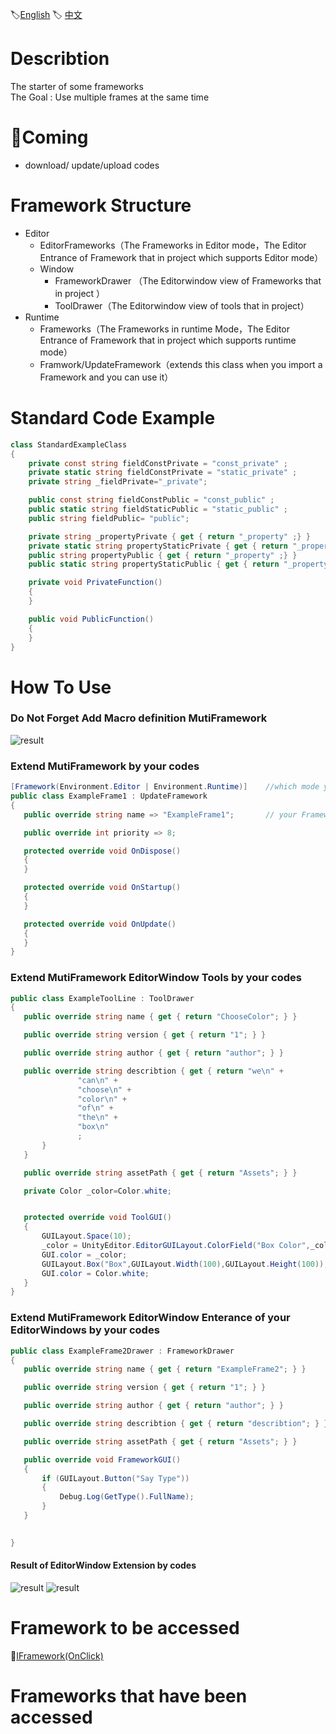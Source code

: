 🏷[English](https://github.com/OnClick9927/MutiFramework/blob/master/README.md) 🏷 [中文](https://github.com/OnClick9927/MutiFramework/blob/master/%E8%AF%BB%E6%88%91.md)
# Describtion
The starter of some frameworks   
The Goal : Use multiple frames at the same time
# 🥚Coming 
* download/ update/upload codes
# Framework Structure
* Editor
  * EditorFrameworks（The Frameworks in Editor mode，The Editor Entrance of Framework that in project which supports Editor mode）
  * Window
    * FrameworkDrawer （The Editorwindow view of Frameworks that in project  ）
    * ToolDrawer（The Editorwindow view of tools that in project）
* Runtime
  * Frameworks（The Frameworks in runtime Mode，The Editor Entrance of Framework that in project which supports runtime mode）
  * Framwork/UpdateFramework（extends this class when you import a Framework and you can use it）
  
# Standard Code Example
``` csharp
class StandardExampleClass
{
    private const string fieldConstPrivate = "const_private" ;
    private static string fieldConstPrivate = "static_private" ;
    private string _fieldPrivate="_private";

    public const string fieldConstPublic = "const_public" ;
    public static string fieldStaticPublic = "static_public" ;
    public string fieldPublic= "public";

    private string _propertyPrivate { get { return "_property" ;} }
    private static string propertyStaticPrivate { get { return "_property" ;} }
    public string propertyPublic { get { return "_property" ;} }
    public static string propertyStaticPublic { get { return "_property" ;} }

    private void PrivateFunction()
    {
    }

    public void PublicFunction()
    {
    }
}
```


# How To Use
 ###  Do Not Forget Add Macro definition MutiFramework
![result](http://file.liangxiegame.com/4578b0b9-2975-4a0e-b89a-26c1be7ddf65.png)
 ### Extend MutiFramework by your codes
 ``` csharp
 [Framework(Environment.Editor | Environment.Runtime)]    //which mode your Framework suport
public class ExampleFrame1 : UpdateFramework
{
    public override string name => "ExampleFrame1";       // your Framework name

    public override int priority => 8;            

    protected override void OnDispose()
    {    
    }

    protected override void OnStartup()
    {   
    }

    protected override void OnUpdate()
    {   
    }
}
 ```
  ### Extend MutiFramework EditorWindow Tools by your codes
 ``` csharp
public class ExampleToolLine : ToolDrawer
{
    public override string name { get { return "ChooseColor"; } }

    public override string version { get { return "1"; } }

    public override string author { get { return "author"; } }

    public override string describtion { get { return "we\n" +
                "can\n" +
                "choose\n" +
                "color\n" +
                "of\n" +
                "the\n" +
                "box\n"
                ;
        }
    }

    public override string assetPath { get { return "Assets"; } }

    private Color _color=Color.white;


    protected override void ToolGUI()
    {
        GUILayout.Space(10);
        _color = UnityEditor.EditorGUILayout.ColorField("Box Color",_color);
        GUI.color = _color;
        GUILayout.Box("Box",GUILayout.Width(100),GUILayout.Height(100));
        GUI.color = Color.white;
    }
}
 ```
   ### Extend MutiFramework EditorWindow Enterance of your EditorWindows by your codes
 ``` csharp
public class ExampleFrame2Drawer : FrameworkDrawer
{
    public override string name { get { return "ExampleFrame2"; } }

    public override string version { get { return "1"; } }

    public override string author { get { return "author"; } }

    public override string describtion { get { return "describtion"; } }

    public override string assetPath { get { return "Assets"; } }

    public override void FrameworkGUI()
    {
        if (GUILayout.Button("Say Type"))
        {
            Debug.Log(GetType().FullName);
        }
    }

  
}
 ```
 #### Result of EditorWindow Extension by codes
 ![result](http://file.liangxiegame.com/8d019686-a36b-4930-89ea-8b7c469863bb.png)
![result](http://file.liangxiegame.com/1a1caa23-8a38-4ba1-b914-3b82b763c7ed.png)
# Framework to be accessed
🥚[IFramework(OnClick)](https://github.com/OnClick9927/IFramework)

# Frameworks that have been accessed


  

